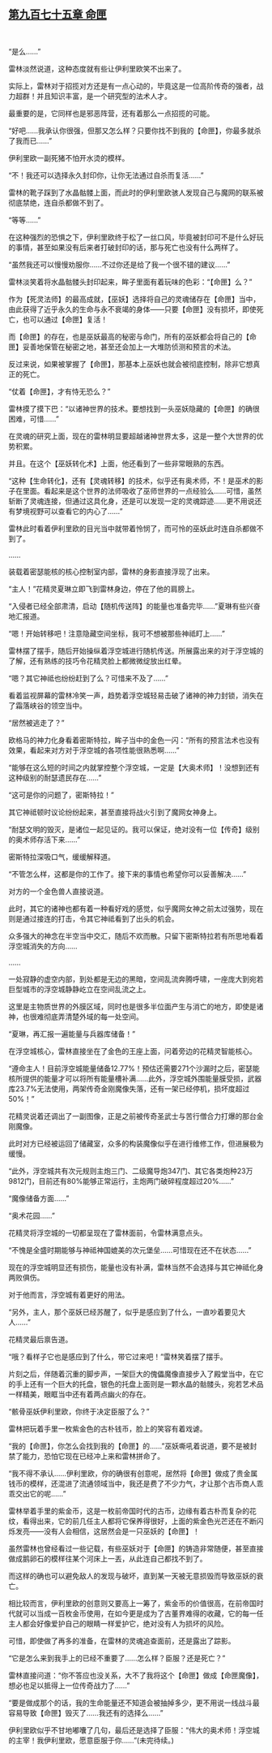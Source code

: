 ## [第九百七十五章 命匣](https://www.xxbiquge.com/11_11222/9038586.html)
﻿

  “是么……”

  雷林淡然说道，这种态度就有些让伊利里欧笑不出来了。

  实际上，雷林对于招揽对方还是有一点心动的，毕竟这是一位高阶传奇的强者，战力超群！并且知识丰富，是一个研究型的法术人才。

  最重要的是，它同样也是邪恶阵营，还有着那么一点招揽的可能。

  “好吧……我承认你很强，但那又怎么样？只要你找不到我的【命匣】，你最多就杀了我而已……”

  伊利里欧一副死猪不怕开水烫的模样。

  “不！我还可以选择永久封印你，让你无法通过自杀而复活……”

  雷林的靴子踩到了水晶骷髅上面，而此时的伊利里欧骇人发现自己与魔网的联系被彻底禁绝，连自杀都做不到了。

  “等等……”

  在这种强烈的恐惧之下，伊利里欧终于松了一丝口风，毕竟被封印可不是什么好玩的事情，甚至如果没有后来者打破封印的话，那与死亡也没有什么两样了。

  “虽然我还可以慢慢劝服你……不过你还是给了我一个很不错的建议……”

  雷林淡笑着将水晶骷髅头封印起来，眸子里面有着玩味的色彩：“【命匣】么？”

  作为【死灵法师】的最高成就，【巫妖】选择将自己的灵魂储存在【命匣】当中，由此获得了近乎永久的生命与永不衰竭的身体——只要【命匣】没有损坏，即使死亡，也可以通过【命匣】复活！

  而【命匣】的存在，也是巫妖最高的秘密与命门，所有的巫妖都会将自己的【命匣】妥善地保管在秘密之地，甚至还会加上一大堆防侦测和预言的术法。

  反过来说，如果被掌握了【命匣】，那基本上巫妖也就会被彻底控制，除非它想真正的死亡。

  “仗着【命匣】，才有恃无恐么？”

  雷林摸了摸下巴：“以诸神世界的技术。要想找到一头巫妖隐藏的【命匣】的确很困难，可惜……”

  在灵魂的研究上面，现在的雷林明显要超越诸神世界太多，这是一整个大世界的优势积累。

  并且。在这个【巫妖转化术】上面，他还看到了一些非常眼熟的东西。

  “这种【生命转化】，还有【灵魂转移】的技术，似乎还有奥术师，不！是巫术的影子在里面。看起来是这个世界的法师吸收了巫师世界的一点经验么……可惜，虽然斩断了灵魂连接，但通过这具化身，还是可以发现一定的灵魂踪迹……更不用说还有梦境视野可以查看它的内心了……”

  雷林此时看着伊利里欧的目光当中就带着怜悯了，而可怜的巫妖此时连自杀都做不到了。

  ……

  装载着密瑟能核的核心控制室内部，雷林的身影直接浮现了出来。

  “主人！”花精灵夏琳立即飞到雷林身边，停在了他的肩膀上。

  “入侵者已经全部肃清，启动【随机传送阵】的能量也准备完毕……”夏琳有些兴奋地汇报道。

  “嗯！开始转移吧！注意隐藏空间坐标，我可不想被那些神祗盯上……”

  雷林摆了摆手，随后开始操纵着浮空城进行随机传送。所展露出来的对于浮空城的了解，还有熟练的技巧令花精灵脸上都微微绽放出红晕。

  “嗯？其它神祗也纷纷赶到了么？可惜来不及了……”

  看着监视屏幕的雷林冷笑一声，趋势着浮空城轻易击破了诸神的神力封锁，消失在了霜落峡谷的领空当中。

  “居然被逃走了？”

  欧格马的神力化身看着密斯特拉，眸子当中的金色一闪：“所有的预言法术也没有效果，看起来对方对于浮空城的各项性能很熟悉啊……”

  “能够在这么短的时间之内就掌控整个浮空城，一定是【大奥术师】！没想到还有这种级别的耐瑟遗民存在……”

  “这可是你的问题了，密斯特拉！”

  其它神祗顿时议论纷纷起来，甚至直接将战火引到了魔网女神身上。

  “耐瑟文明的毁灭，是诸位一起见证的。我可以保证，绝对没有一位【传奇】级别的奥术师存活下来……”

  密斯特拉深吸口气，缓缓解释道。

  “不管怎么样，这都是你的工作了。接下来的事情也希望你可以妥善解决……”

  对方的一个金色兽人直接说道。

  此时，其它的诸神也都有着一种看好戏的感觉，似乎魔网女神之前太过强势，现在则是通过接连的打击，令其它神祗看到了出头的机会。

  众多强大的神念在半空当中交汇，随后不欢而散。只留下密斯特拉若有所思地看着浮空城消失的方向……

  ……

  一处寂静的虚空内部，到处都是无边的黑暗，空间乱流奔腾呼啸，一座庞大到宛若巨型城市的浮空城静静屹立在空间乱流之上。

  这里是主物质世界的外膜区域，同时也是很多半位面产生与消亡的地方，即使是诸神，也很难彻底弄清楚外域的每一处空间。

  “夏琳，再汇报一遍能量与兵器库储备！”

  在浮空城核心，雷林直接坐在了金色的王座上面，问着旁边的花精灵智能核心。

  “遵命主人！目前浮空城能量储备12.77%！预估还需要271个沙漏时之后，密瑟能核所提供的能量才可以将所有能量槽补满……此外，浮空城外围能量膜受损，武器库23.7%无法使用，两架传奇金刚魔像失落，还有一架已经停机，损坏度超过50%！”

  花精灵说着还调出了一副图像，正是之前被传奇圣武士与苦行僧合力打爆的那台金刚魔像。

  此时对方已经被运回了储藏室，众多的构装魔像似乎在进行维修工作，但进展极为缓慢。

  “此外，浮空城共有次元规则主炮三门、二级魔导炮347门、其它各类炮种23万9812门，目前还有80%能够正常运行，主炮两门破碎程度超过20%……”

  “魔像储备方面……”

  “奥术花园……”

  花精灵将浮空城的一切都呈现在了雷林面前，令雷林满意点头。

  “不愧是全盛时期能够与神祗神国媲美的次元堡垒……可惜现在还不在状态……”

  现在的浮空城明显还有损伤，能量也没有补满，雷林当然不会选择与其它神祗化身两败俱伤。

  对于他而言，浮空城有着更好的用法。

  “另外，主人，那个巫妖已经苏醒了，似乎是感应到了什么，一直吵着要见大人……”

  花精灵最后禀告道。

  “哦？看样子它也是感应到了什么，带它过来吧！”雷林笑着摆了摆手。

  片刻之后，伴随着沉重的脚步声，一架巨大的傀儡魔像直接步入了殿堂当中，在它的手上还有一个巨大的托盘，银色的托盘上面则是一颗水晶的骷髅头，宛若艺术品一样精美，眼眶当中还有着两点幽火的存在。

  “骸骨巫妖伊利里欧，你终于决定臣服了么？”

  雷林把玩着手里一枚紫金色的古朴钱币，脸上的笑容有着戏谑。

  “我的【命匣】，你怎么会找到我的【命匣】的……”巫妖嘶吼着说道，要不是被封禁了能力，恐怕它现在已经冲上来和雷林拼命了。

  “我不得不承认……伊利里欧，你的确很有创意呢，居然将【命匣】做成了贵金属钱币的模样，还混进了流通领域当中，我还是费了不少力气，才让那个古币商人乖乖交出它的呢……”

  雷林举着手里的紫金币，这是一枚前帝国时代的古币，边缘有着古朴而复杂的花纹，看得出来，它的前几任主人都将它保养得很好，上面的紫金色光芒还在不断闪烁发亮——没有人会相信，这居然会是一只巫妖的【命匣】！

  虽然雷林也曾经看过一些记载，有些巫妖对于【命匣】的铸造非常随便，甚至直接做成鹅卵石的模样往某个河床上一丟，从此连自己都找不到了。

  而这样的确也可以避免敌人的发现与破坏，直到某一天被无意损毁而导致巫妖的衰亡。

  相比较而言，伊利里欧的创意则又要高上一筹了，紫金币的价值很高，在前帝国时代就可以当成一百枚金币使用，在如今更是成为了古董界难得的收藏，它的每一任主人都会好像爱护自己的眼睛一样爱护它，绝对没有人为损坏的风险。

  可惜，即使做了再多的准备，在雷林的灵魂追查面前，还是露出了踪影。

  “它是怎么来到我手上的已经不重要了……怎么样？臣服？还是死亡？”

  雷林直接问道：“你不答应也没关系，大不了我将这个【命匣】做成【命匣魔像】，想必也足以抵得上一位传奇战力了……”

  “要是做成那个的话，我的生命能量还不知道会被抽掉多少，更不用说一线战斗最容易导致【命匣】毁灭了……我还有的选择么……”

  伊利里欧似乎不甘地嘟囔了几句，最后还是选择了臣服：“伟大的奥术师！浮空城的主宰！我伊利里欧，愿意臣服于你……”(未完待续。)

  
